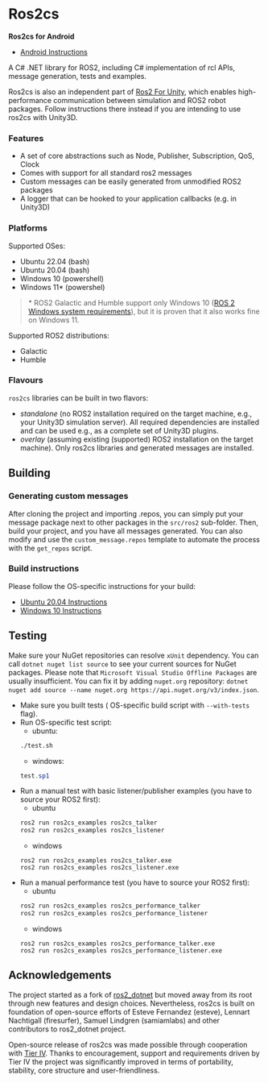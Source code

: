 Ros2cs
=============

**Ros2cs for Android**  
- [Android Instructions](README-ANDROID.md)

A C# .NET library for ROS2, including C# implementation of rcl APIs, message generation, tests and examples.

Ros2cs is also an independent part of [Ros2 For Unity](https://github.com/RobotecAI/ros2-for-unity), which enables high-performance communication between simulation and ROS2 robot packages. Follow instructions there instead if you are intending to use ros2cs with Unity3D.

### Features

- A set of core abstractions such as Node, Publisher, Subscription, QoS, Clock
- Comes with support for all standard ros2 messages
- Custom messages can be easily generated from unmodified ROS2 packages
- A logger that can be hooked to your application callbacks (e.g. in Unity3D)

### Platforms

Supported OSes:
- Ubuntu 22.04 (bash)
- Ubuntu 20.04 (bash)
- Windows 10 (powershell)
- Windows 11* (powershel)

> \* ROS2 Galactic and Humble support only Windows 10 ([ROS 2 Windows system requirements](https://docs.ros.org/en/humble/Installation/Windows-Install-Binary.html#system-requirements)), but it is proven that it also works fine on Windows 11.

Supported ROS2 distributions:
- Galactic
- Humble

### Flavours

`ros2cs` libraries can be built in two flavors:
- _standalone_ (no ROS2 installation required on the target machine, e.g., your Unity3D simulation server). All required dependencies are installed and can be used e.g., as a complete set of Unity3D plugins.
- _overlay_ (assuming existing (supported) ROS2 installation on the target machine). Only ros2cs libraries and generated messages are installed.

## Building

### Generating custom messages

After cloning the project and importing .repos, you can simply put your message package next to other packages in the `src/ros2` sub-folder. Then, build your project, and you have all messages generated. You can also modify and use the `custom_message.repos` template to automate the process with the `get_repos` script.

### Build instructions

Please follow the  OS-specific instructions for your build:

- [Ubuntu 20.04 Instructions](README-UBUNTU.md)
- [Windows 10 Instructions](README-WINDOWS.md)

## Testing

Make sure your NuGet repositories can resolve `xUnit` dependency. You can call `dotnet nuget list source` to see your current sources for NuGet packages. Please note that `Microsoft Visual Studio Offline Packages` are usually insufficient. You can fix it by adding `nuget.org` repository: `dotnet nuget add source --name nuget.org https://api.nuget.org/v3/index.json`.

- Make sure you built tests ( OS-specific build script with `--with-tests` flag).
- Run OS-specific test script:
    - ubuntu:
    ```bash
    ./test.sh
    ```
    - windows:
    ```powershell
    test.sp1
    ```
- Run a manual test with basic listener/publisher examples (you have to source your ROS2 first):
    - ubuntu
    ```bash
    ros2 run ros2cs_examples ros2cs_talker
    ros2 run ros2cs_examples ros2cs_listener
    ```
    - windows
    ```
    ros2 run ros2cs_examples ros2cs_talker.exe
    ros2 run ros2cs_examples ros2cs_listener.exe
    ```
- Run a manual performance test (you have to source your ROS2 first):
    - ubuntu
    ```bash
    ros2 run ros2cs_examples ros2cs_performance_talker
    ros2 run ros2cs_examples ros2cs_performance_listener
    ```
    - windows
    ```
    ros2 run ros2cs_examples ros2cs_performance_talker.exe
    ros2 run ros2cs_examples ros2cs_performance_listener.exe
    ```

## Acknowledgements

The project started as a fork of [ros2_dotnet](https://github.com/ros2-dotnet/ros2_dotnet) but moved away from its root through new features and design choices. Nevertheless, ros2cs is built on foundation of open-source efforts of Esteve Fernandez (esteve), Lennart Nachtigall (firesurfer), Samuel Lindgren (samiamlabs) and other contributors to ros2_dotnet project.

Open-source release of ros2cs was made possible through cooperation with [Tier IV](https://tier4.jp). Thanks to encouragement, support and requirements driven by Tier IV the project was significantly improved in terms of portability, stability, core structure and user-friendliness.
